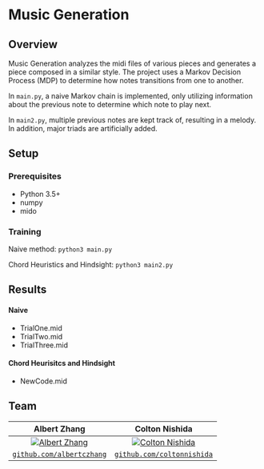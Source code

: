 # Music Generation

## Overview
Music Generation analyzes the midi files of various pieces and generates a piece composed in a similar style. The project uses a Markov Decision Process (MDP) to determine how notes transitions from one to another.

In `main.py`, a naive Markov chain is implemented, only utilizing information about the previous note to determine which note to play next.

In `main2.py`, multiple previous notes are kept track of, resulting in a melody. In addition, major triads are artificially added.

## Setup

### Prerequisites
* Python 3.5+
* numpy
* mido

### Training

Naive method: `python3 main.py`

Chord Heuristics and Hindsight: `python3 main2.py`

## Results

#### Naive
* TrialOne.mid
* TrialTwo.mid
* TrialThree.mid

#### Chord Heurisitcs and Hindsight
* NewCode.mid

## Team
| **Albert Zhang**</a> | **Colton Nishida**</a> |
| :---: |:---:|
| [![Albert Zhang](https://avatars0.githubusercontent.com/u/31051641?v=4&s=200)](https://github.com/albertczhang) | [![Colton Nishida](https://avatars2.githubusercontent.com/u/46944125?v=4&s=200)](https://github.com/coltonnishida) |
| <a href="https://github.com/albertczhang" target="_blank">`github.com/albertczhang`</a> | <a href="https://github.com/coltonnishida" target="_blank">`github.com/coltonnishida`</a> |
